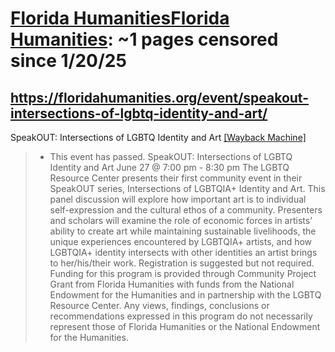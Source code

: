 



# [Florida HumanitiesFlorida Humanities](floridahumanities.org): ~1 pages censored since 1/20/25

## https://floridahumanities.org/event/speakout-intersections-of-lgbtq-identity-and-art/


SpeakOUT: Intersections of LGBTQ Identity and Art [[Wayback Machine]](https://web.archive.org/web/20240000000000*/https://floridahumanities.org/event/speakout-intersections-of-lgbtq-identity-and-art/)

> - This event has passed. SpeakOUT: Intersections of LGBTQ Identity and Art June 27 @ 7:00 pm - 8:30 pm The LGBTQ Resource Center presents their first community event in their SpeakOUT series, Intersections of LGBTQIA+ Identity and Art. This panel discussion will explore how important art is to individual self-expression and the cultural ethos of a community. Presenters and scholars will examine the role of economic forces in artists’ ability to create art while maintaining sustainable livelihoods, the unique experiences encountered by LGBTQIA+ artists, and how LGBTQIA+ identity intersects with other identities an artist brings to her/his/their work. Registration is suggested but not required. Funding for this program is provided through Community Project Grant from Florida Humanities with funds from the National Endowment for the Humanities and in partnership with the LGBTQ Resource Center. Any views, findings, conclusions or recommendations expressed in this program do not necessarily represent those of Florida Humanities or the National Endowment for the Humanities.